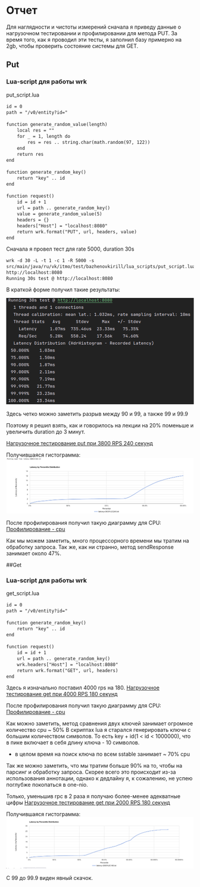 # Отчет

Для наглядности и чистоты измерений сначала я приведу данные о нагрузочном тестировании и профилировании для метода PUT.
За время того, как я проводил эти тесты, я заполнил базу примерно на 2gb, чтобы проверить состояние системы для GET.

## Put

### Lua-script для работы wrk

put_script.lua
```
id = 0
path = "/v0/entity?id="

function generate_random_value(length)
    local res = ""
    for _ = 1, length do
        res = res .. string.char(math.random(97, 122))
    end
    return res
end

function generate_random_key()
    return "key" .. id
end

function request()
    id = id + 1
    url = path .. generate_random_key()
    value = generate_random_value(5)
    headers = {}
    headers["Host"] = "localhost:8080"
    return wrk.format("PUT", url, headers, value)
end
```

Сначала я провел тест для rate 5000, duration 30s
```
wrk -d 30 -L -t 1 -c 1 -R 5000 -s src/main/java/ru/vk/itmo/test/bazhenovkirill/lua_scripts/put_script.lua  http://localhost:8080
Running 30s test @ http://localhost:8080
```

В краткой форме получил такие результаты:

![](../data/put/latency-5000,30.png)

Здесь четко можно заметить разрыв между 90 и 99, а также 99 и 99.9

Поэтому я решил взять, как и говорилось на лекции на 20% поменьше и увеличить duration до 3 минут.

[Нагрузочное тестирование put при 3800 RPS 240 секунд](../data/put/latency-3800,240.txt)


Получившаяся гистограмма:
![](../data/put/hstr-3800,240.png)

После профилирования получил такую диаграмму для CPU:
[Профилирование - cpu](../data/put/cpu.html)

Как мы можем заметить, много процессорного времени мы тратим на обработку запроса.
Так же, как ни странно, метод sendResponse занимает около 47%.

##Get

### Lua-script для работы wrk

get_script.lua
```
id = 0
path = "/v0/entity?id="

function generate_random_key()
    return "key" .. id
end

function request()
    id = id + 1
    url = path .. generate_random_key()
    wrk.headers["Host"] = "localhost:8080"
    return wrk.format("GET", url, headers)
end
```

Здесь я изначально поставил 4000 rps на 180.
[Нагрузочное тестирование get при 4000 RPS 180 секунд](../data/get/latency-4000,180.txt)

После профилирования получил такую диаграмму для CPU:
[Профилирование - cpu](../data/get/cpu.html)

Как можно заметить, метод сравнения двух ключей занимает огромное количество cpu ~ 50%
В скриптах lua я старался генерировать ключи с большим количеством символов.
То есть key + id(1 < id < 1000000), что в пике включает в себя длину ключа - 10 символов.
+ в целом время на поиск ключа по всем sstable занимает ~ 70% cpu

Так же можно заметить, что мы тратим больше 90% на то, чтобы на парсинг и обработку запроса.
Скорее всего это происходит из-за использования аннотации, однако к дедлайну я, к сожалению, не успею поглубже
покопаться в one-nio.

Только, уменьшив rpc в 2 раза я получаю более-менее адекватные цифры
[Нагрузочное тестирование get при 2000 RPS 180 секунд](../data/get/latency-2000,180.txt)

Получившаяся гистограмма:
![](../data/get/hstr-2000,180.png)

С 99 до 99.9 виден явный скачок.